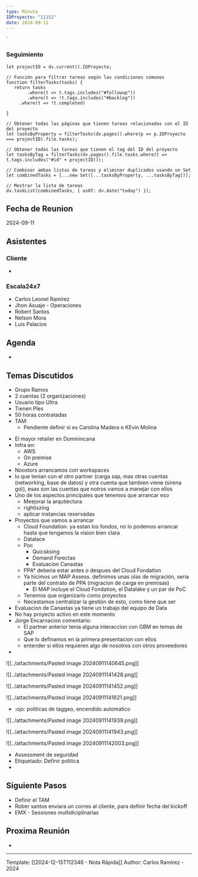 ```yaml
---
type: Minuta
IDProyecto: "11152"
date: 2024-09-11
---
```

`

### Seguimiento

```dataviewjs
let projectID = dv.current().IDProyecto;

// Función para filtrar tareas según las condiciones comunes
function filterTasks(tasks) {
   return tasks
        .where(t => t.tags.includes("#followup"))
        .where(t => !t.tags.includes("#backlog"))
     .where(t => !t.completed)
        
}

// Obtener todas las páginas que tienen tareas relacionadas con el ID del proyecto
let tasksByProperty = filterTasks(dv.pages().where(p => p.IDProyecto === projectID).file.tasks);

// Obtener todas las tareas que tienen el tag del ID del proyecto
let tasksByTag = filterTasks(dv.pages().file.tasks.where(t => t.tags.includes("#id" + projectID)));

// Combinar ambas listas de tareas y eliminar duplicados usando un Set
let combinedTasks = [...new Set([...tasksByProperty, ...tasksByTag])];

// Mostrar la lista de tareas
dv.taskList(combinedTasks, { asOf: dv.date("today") });
 ```
## Fecha de Reunion
2024-09-11

## Asistentes

### Cliente
* 
### Escala24x7
- Carlos Leonel Ramírez
-  Jhon Asuaje - Operaciones
- Robert Santos
- Nelson Mora
- Luis Palacios

## Agenda
* 
## Temas Discutidos
* Grupo Ramos
* 2 cuentas (2 organizaciones)
* Usuario tipo Ultra
* Tienen Ples
* 50 horas contratadas
* TAM:
	* Pendiente definir si es Carolina Madera o KEvin Molina

- El mayor retailer en Dominincana
- Infra en:
	- AWS
	- On premise
	- Azure
- Noostors arrancamos con workspaces
- lo que tenian con el otro partner (carga sap, mas otras cuentas (networking, base de datos) y otra cuenta que tambien viene (sirena go)), esas son las cuentas que notros vamos a manejar con ellos
- Uno de los aspectos principales que tenemos que arrancar eso
	- Meejorar la arqutiectura
	- rightiszing
	- aplicar instancias reservadas
- Proyectos que vamos a arrancar
	- Cloud Foundation. ya estan los fondos, no lo podemos arrancar hasta que tengamos la vision bien clara
	- Datalace
	- Poc
		- Quicsksing
		- Demand Forectas
		- Evaluacion Canastas
	- PPA* deberia estar antes o despues del Cloud Fondation
	- Ya hicimos un MAP Assess. definimos unas olas de migración, seria parte del contrato de PPA (migracion de carga en premisas)
		- El MAP incluye el Cloud Fondation, el Datalake y un par de PoC
	- Tenemos que organizarlo como proyectos
	- Necestamos centralizar la gestiòn de esto, como tiene que ser
- Evaluacion de Canastas ya tiene un trabajo del equipo de Data
- No hay proyecto activo en este momento
- Jorge Encarnacion comentario:
	- El partner anterior tenia alguna interaccion con GBM en temas de SAP
	- Que lo definamos en la primera presentacion con ellos
	- entender si ellos requieren algo de nosotros con otros proveedores
- 
![[../attachments/Pasted image 20240911140645.png]]

![[../attachments/Pasted image 20240911141428.png]]

![[../attachments/Pasted image 20240911141452.png]]

![[../attachments/Pasted image 20240911141621.png]]

- :ojo: politicas de taggeo, encendido automatico

![[../attachments/Pasted image 20240911141939.png]]

![[../attachments/Pasted image 20240911141943.png]]

![[../attachments/Pasted image 20240911142003.png]]

- Assessment de seguridad
- Etiquetado: Definir politica
- 
## Siguiente Pasos
- Definir el TAM
- Rober santos enviara un correo al cliente, para definir fecha del kickoff
- EMX - Sessiones multidiciplinarias

## Proxima Reunión
*   

---
Template: [[2024-12-15T112346 - Nota Rápida]]
Author: Carlos Ramírez - 2024
